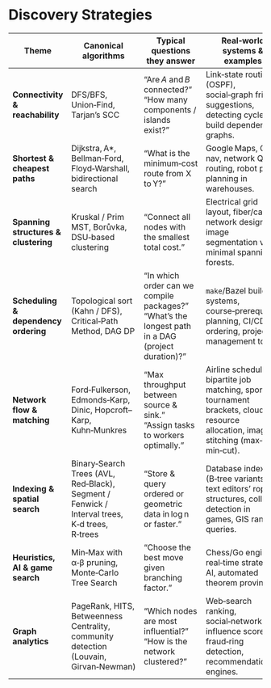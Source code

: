 # Discovery Strategies

| Theme                                | Canonical algorithms                                                                         | Typical questions they answer                                                                       | Real‑world systems & examples                                                                                                          |
| ------------------------------------ | -------------------------------------------------------------------------------------------- | --------------------------------------------------------------------------------------------------- | -------------------------------------------------------------------------------------------------------------------------------------- |
| **Connectivity & reachability**      | DFS/BFS, Union‑Find, Tarjan’s SCC                                                            | “Are *A* and *B* connected?”<br>“How many components / islands exist?”                              | Link‑state routing (OSPF), social‑graph friend suggestions, detecting cycles in build dependency graphs.                               |
| **Shortest & cheapest paths**        | Dijkstra, A\*, Bellman‑Ford, Floyd‑Warshall, bidirectional search                            | “What is the minimum‑cost route from X to Y?”                                                       | Google Maps, GPS nav, network QoS routing, robot path planning in warehouses.                                                          |
| **Spanning structures & clustering** | Kruskal / Prim MST, Borůvka, DSU‑based clustering                                            | “Connect all nodes with the smallest total cost.”                                                   | Electrical grid layout, fiber/cable network design, image segmentation via minimal spanning forests.                                   |
| **Scheduling & dependency ordering** | Topological sort (Kahn / DFS), Critical‑Path Method, DAG DP                                  | “In which order can we compile packages?”<br>“What’s the longest path in a DAG (project duration)?” | `make`/Bazel build systems, course‑prerequisite planning, CI/CD job ordering, project management tools.                                |
| **Network flow & matching**          | Ford‑Fulkerson, Edmonds‑Karp, Dinic, Hopcroft–Karp, Kuhn‑Munkres                             | “Max throughput between source & sink.”<br>“Assign tasks to workers optimally.”                     | Airline scheduling, bipartite job matching, sports tournament brackets, cloud resource allocation, image stitching (max‑flow min‑cut). |
| **Indexing & spatial search**        | Binary‑Search Trees (AVL, Red‑Black), Segment / Fenwick / Interval trees, K‑d trees, R‑trees | “Store & query ordered or geometric data in log n or faster.”                                       | Database indexes (B‑tree variants), text editors’ rope structures, collision detection in games, GIS range queries.                    |
| **Heuristics, AI & game search**     | Min‑Max with α‑β pruning, Monte‑Carlo Tree Search                                            | “Choose the best move given branching factor.”                                                      | Chess/Go engines, real‑time strategy AI, automated theorem proving.                                                                    |
| **Graph analytics**                  | PageRank, HITS, Betweenness Centrality, community detection (Louvain, Girvan‑Newman)         | “Which nodes are most influential?”<br>“How is the network clustered?”                              | Web‑search ranking, social‑network influence scores, fraud‑ring detection, recommendation engines.                                     |
